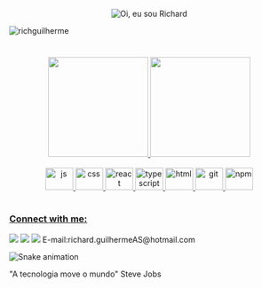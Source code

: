 <p align="center">
  <img src="https://github.com/RichGuilherme/RichGuilherme/blob/main/assets/ezgif.com-gif-maker.gif" alt="Oi, eu sou Richard">
</p>

<p align="left"> <img src="https://komarev.com/ghpvc/?username=richguilherme&label=Profile%20views&color=0e75b6&style=flat" alt="richguilherme" /> </p>

#

<div align="center">
  <a href="https://github.com/RichGuilherme">
  <img height="180em" src="https://github-readme-stats.vercel.app/api?username=RichGuilherme&show_icons=true&theme=radical&include_all_commits=true&count_private=true"/>
  <img height="180em" src="https://github-readme-stats.vercel.app/api/top-langs/?username=RichGuilherme&layout=compact&langs_count=7&theme=radical"/>
</div>
<div align="center" style="display: inline_block"><br> 
<img alt="js" height="40" width="50"src="https://cdn.jsdelivr.net/gh/devicons/devicon/icons/javascript/javascript-original.svg" />
<img alt="css" height="40" width="50"src="https://cdn.jsdelivr.net/gh/devicons/devicon/icons/css3/css3-original-wordmark.svg" />  
<img alt="react" height="40" width="50"src="https://cdn.jsdelivr.net/gh/devicons/devicon/icons/react/react-original.svg" />
<img alt="typescript" height="40px" width="50px" src="https://cdn.jsdelivr.net/gh/devicons/devicon/icons/typescript/typescript-original.svg" />
<img alt="html" height="40" width="50"src="https://cdn.jsdelivr.net/gh/devicons/devicon/icons/html5/html5-original-wordmark.svg" />
<img alt="git" height="40" width="50"src="https://cdn.jsdelivr.net/gh/devicons/devicon/icons/git/git-original.svg" />
<img alt="npm" height="40px" width="50px" src="https://cdn.jsdelivr.net/gh/devicons/devicon/icons/npm/npm-original-wordmark.svg" />
</div>
  
#          
<div>            
<h3 align="left">Connect with me:</h3>
<a href="https://www.instagram.com/richard_guilh/"target="_blank"><img src="https://img.shields.io/badge/-Instagram-%23E4405F?style=for-the-badge&logo=instagram&logoColor=white" target="_blank"></a>
<a href="https://www.linkedin.com/in/richard-guilherme-396886228/" target="_blank"><img src="https://img.shields.io/badge/-LinkedIn-%230077B5?style=for-the-badge&logo=linkedin&logoColor=white" target="_blank"></a> 
<a href="https://www.udemy.com/user/richard-guilherme-afonso-silva/" target="_blank"><img src="https://img.shields.io/badge/Udemy-EC5252?style=for-the-badge&logo=Udemy&logoColor=white" targe="_blank"></a>
<a>E-mail:richard.guilhermeAS@hotmail.com</a>

![Snake animation](https://github.com/RichGuilherme/RichGuilherme/blob/output/github-contribution-grid-snake.svg)
</div>
"A tecnologia move o mundo" Steve Jobs 

